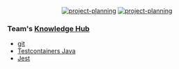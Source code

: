 <div align="center">
  <a href="https://github.com/orgs/paion-data/projects/12/views/1"><img src="https://img.shields.io/github/issues-search?query=user%3Apaion-data+state%3Aopen+type%3Aissue+archived%3Afalse&style=for-the-badge&logo=github&logoColor=white&label=Open%20Source%20Tasks&labelColor=181717&color=181717" alt="project-planning"/></a>
  <a href="https://status.paion-data.dev/"><img src="https://img.shields.io/badge/Service%20Status-1ABC9C?style=for-the-badge&logo=upptime&logoColor=white" alt="project-planning"/></a>
</div>

### Team's [Knowledge Hub](https://github.com/orgs/paion-data/repositories?q=topic%3Adocumentation)

- [git](https://git.paion-data.dev/)
- [Testcontainers Java](http://testcontainers-java.paion-data.dev/)
- [Jest](https://jest.paion-data.dev/)
